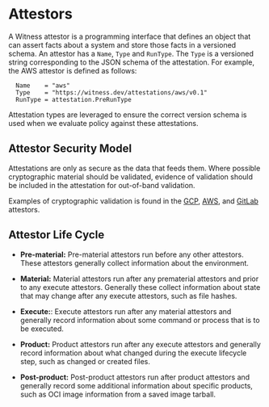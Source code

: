 # Attestors

A Witness attestor is a programming interface that defines an object that can assert facts about a system and store those facts in a versioned schema. An attestor has a `Name`, `Type` and `RunType`. The `Type` is a versioned string corresponding to the JSON schema of the attestation. For example, the AWS attestor is defined as follows:
```
  Name    = "aws"
  Type    = "https://witness.dev/attestations/aws/v0.1"
  RunType = attestation.PreRunType
```
Attestation types are leveraged to ensure the correct version schema is used when we evaluate policy against these attestations.

## Attestor Security Model

Attestations are only as secure as the data that feeds them. Where possible cryptographic material should be validated, evidence of validation should be included in the attestation for out-of-band validation.

Examples of cryptographic validation is found in the [GCP](https://github.com/in-toto/go-witness/tree/main/attestation/gcp-iit), [AWS](https://github.com/in-toto/go-witness/tree/main/attestation/aws-iid), and [GitLab](https://github.com/in-toto/go-witness/tree/main/attestation/gitlab) attestors.

## Attestor Life Cycle

- **Pre-material:** Pre-material attestors run before any other attestors. These attestors generally collect information about the environment.

- **Material:** Material attestors run after any prematerial attestors and prior to any execute attestors. Generally these collect information about state that may change after any execute attestors, such as file hashes.

- **Execute:**: Execute attestors run after any material attestors and generally record information about some command or process that is to be executed.

- **Product:** Product attestors run after any execute attestors and generally record information about what changed during the execute lifecycle step, such as changed or created files.

- **Post-product:** Post-product attestors run after product attestors and generally record some additional information about specific products, such as OCI image information from a saved image tarball.
